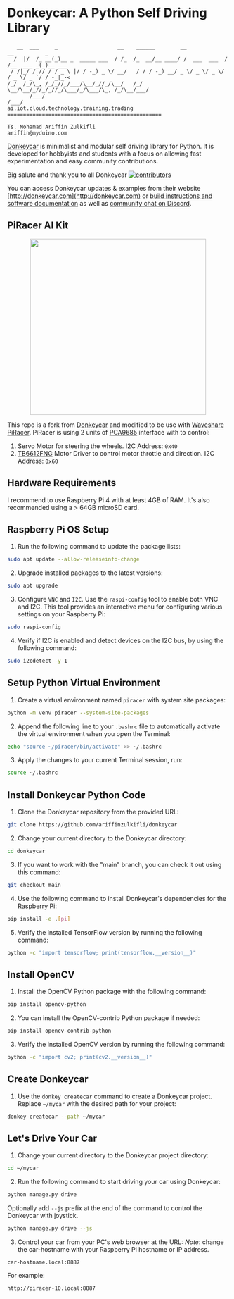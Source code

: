 # Donkeycar: A Python Self Driving Library
```
   __  ___     _                   __    ______        __             __          _       
  /  |/  /_ __(_)__ _  _____ ___  / /_  /_  __/__ ____/ /  ___  ___  / /__  ___ _(_)__ ___
 / /|_/ / // / / _ \ |/ / -_) _ \/ __/   / / / -_) __/ _ \/ _ \/ _ \/ / _ \/ _ `/ / -_|_-<
/_/  /_/\_, /_/_//_/___/\__/_//_/\__/   /_/  \__/\__/_//_/_//_/\___/_/\___/\_, /_/\__/___/
       /___/                                                              /___/           
ai.iot.cloud.technology.training.trading =================================================

Ts. Mohamad Ariffin Zulkifli
ariffin@myduino.com
```
[Donkeycar](https://github.com/autorope/donkeycar) is minimalist and modular self driving library for Python. It is developed for hobbyists and students with a focus on allowing fast experimentation and easy community contributions.

Big salute and thank you to all Donkeycar [![contributors](https://img.shields.io/github/contributors/autorope/donkeycar)](#contributors-)

You can access Donkeycar updates & examples from their website [http://donkeycar.com](http://donkeycar.com) or [build instructions and software documentation](http://docs.donkeycar.com) as well as [community chat on Discord](https://discord.gg/PN6kFeA).

## PiRacer AI Kit

<p align="center"><a href="https://www.waveshare.com/wiki/PiRacer_AI_Kit"><img src="https://www.waveshare.com/w/A6Y79bcq/Kdy80nYY.php?f=PiRacer-AI-Kit-1.jpg&width=800" width="400"></a></p>

This repo is a fork from [Donkeycar](https://github.com/autorope/donkeycar) and modified to be use with [Waveshare PiRacer](https://www.waveshare.com/piracer-ai-kit.htm). PiRacer is using 2 units of [PCA9685](https://www.nxp.com/products/power-management/lighting-driver-and-controller-ics/led-controllers/16-channel-12-bit-pwm-fm-plus-ic-bus-led-controller:PCA9685) interface with to control:
1. Servo Motor for steering the wheels. I2C Address: `0x40`
2. [TB6612FNG](https://www.digikey.com/en/products/detail/toshiba-semiconductor-and-storage/TB6612FNG-C-8-EL/1730070) Motor Driver to control motor throttle and direction. I2C Address: `0x60`

## Hardware Requirements

I recommend to use Raspberry Pi 4 with at least 4GB of RAM. It's also recommended using a > 64GB microSD card.

## Raspberry Pi OS Setup
1. Run the following command to update the package lists:
```bash
sudo apt update --allow-releaseinfo-change
```

2. Upgrade installed packages to the latest versions:
```bash
sudo apt upgrade
```

3. Configure `VNC` and `I2C`. Use the `raspi-config` tool to enable both VNC and I2C. This tool provides an interactive menu for configuring various settings on your Raspberry Pi:
```bash
sudo raspi-config
```

4. Verify if I2C is enabled and detect devices on the I2C bus, by using the following command:
```bash
sudo i2cdetect -y 1
```

## Setup Python Virtual Environment
1. Create a virtual environment named `piracer` with system site packages:
```bash
python -m venv piracer --system-site-packages
```

2. Append the following line to your `.bashrc` file to automatically activate the virtual environment when you open the Terminal:
```bash
echo "source ~/piracer/bin/activate" >> ~/.bashrc
```

3. Apply the changes to your current Terminal session, run:
```bash
source ~/.bashrc
```

## Install Donkeycar Python Code
1. Clone the Donkeycar repository from the provided URL:
```bash
git clone https://github.com/ariffinzulkifli/donkeycar
```

2. Change your current directory to the Donkeycar directory:
```bash
cd donkeycar
```

3. If you want to work with the "main" branch, you can check it out using this command:
```bash
git checkout main
```

4. Use the following command to install Donkeycar's dependencies for the Raspberry Pi:
```bash
pip install -e .[pi]
```

5. Verify the installed TensorFlow version by running the following command:
```bash
python -c "import tensorflow; print(tensorflow.__version__)"
```

## Install OpenCV

1. Install the OpenCV Python package with the following command:
```bash
pip install opencv-python
```

2. You can install the OpenCV-contrib Python package if needed:
```bash
pip install opencv-contrib-python
```

3. Verify the installed OpenCV version by running the following command:
```bash
python -c "import cv2; print(cv2.__version__)"
```

## Create Donkeycar

1. Use the `donkey createcar` command to create a Donkeycar project. Replace `~/mycar` with the desired path for your project:
```bash
donkey createcar --path ~/mycar
```

## Let's Drive Your Car

1. Change your current directory to the Donkeycar project directory:
```bash
cd ~/mycar
```

2. Run the following command to start driving your car using Donkeycar:
```bash
python manage.py drive
```
Optionally add `--js` prefix at the end of the command to control the Donkeycar with joystick.
```bash
python manage.py drive --js
```

3. Control your car from your PC's web browser at the URL:
*Note*: change the car-hostname with your Raspberry Pi hostname or IP address.
```
car-hostname.local:8887
```

For example:
```
http://piracer-10.local:8887
```